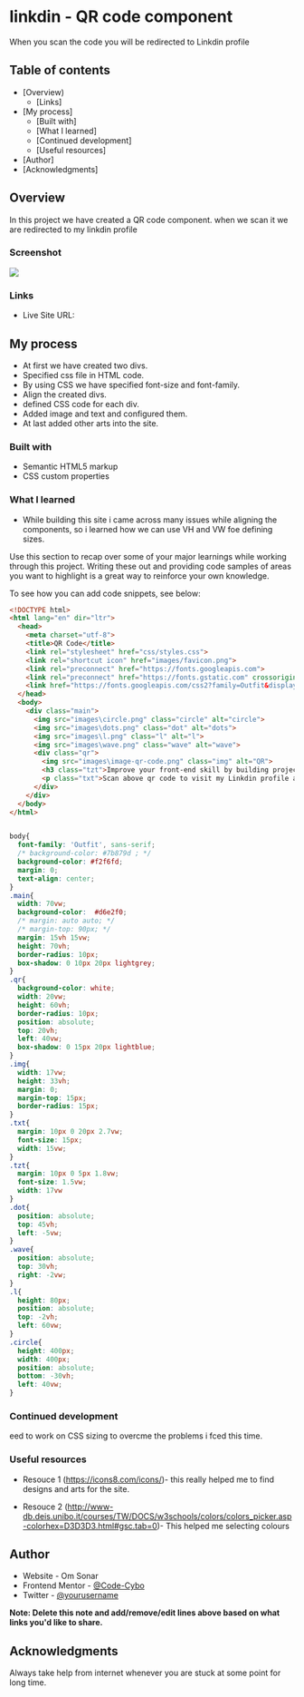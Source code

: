 # linkdin - QR code component

When you scan the code you will be redirected to Linkdin profile

## Table of contents

- [Overview)
  - [Links]
- [My process]
  - [Built with]
  - [What I learned]
  - [Continued development]
  - [Useful resources]
- [Author]
- [Acknowledgments]

## Overview
In this project we have created a QR code component. when we scan it we are redirected to my linkdin profile
### Screenshot
 

![](Design/website_preview.jpg)

### Links
- Live Site URL: 

## My process
- At first we have created two divs.
- Specified css file in HTML code.
- By using CSS we have specified font-size and font-family.
- Align the created divs.
- defined CSS code for each div.
- Added image and text and configured them.
- At last added other arts into the site.

### Built with

- Semantic HTML5 markup
- CSS custom properties

### What I learned
- While building this site i came across many issues while aligning the components, so i learned how we can use VH and VW
foe defining sizes.

Use this section to recap over some of your major learnings while working through this project. Writing these out and providing code samples of areas you want to highlight is a great way to reinforce your own knowledge.

To see how you can add code snippets, see below:

```html
<!DOCTYPE html>
<html lang="en" dir="ltr">
  <head>
    <meta charset="utf-8">
    <title>QR Code</title>
    <link rel="stylesheet" href="css/styles.css">
    <link rel="shortcut icon" href="images/favicon.png">
    <link rel="preconnect" href="https://fonts.googleapis.com">
    <link rel="preconnect" href="https://fonts.gstatic.com" crossorigin>
    <link href="https://fonts.googleapis.com/css2?family=Outfit&display=swap" rel="stylesheet">
  </head>
  <body>
    <div class="main">
      <img src="images\circle.png" class="circle" alt="circle">
      <img src="images\dots.png" class="dot" alt="dots">
      <img src="images\l.png" class="l" alt="l">
      <img src="images\wave.png" class="wave" alt="wave">
      <div class="qr">
        <img src="images\image-qr-code.png" class="img" alt="QR">
        <h3 class="tzt">Improve your front-end skill by building projects</h3>
        <p class="txt">Scan above qr code to visit my Linkdin profile and follow to see content related to Robotics</p>
      </div>
    </div>
  </body>
</html>

```

```css

body{
  font-family: 'Outfit', sans-serif;
  /* background-color: #7b879d ; */
  background-color: #f2f6fd;
  margin: 0;
  text-align: center;
}
.main{
  width: 70vw;
  background-color:  #d6e2f0;
  /* margin: auto auto; */
  /* margin-top: 90px; */
  margin: 15vh 15vw;
  height: 70vh;
  border-radius: 10px;
  box-shadow: 0 10px 20px lightgrey;
}
.qr{
  background-color: white;
  width: 20vw;
  height: 60vh;
  border-radius: 10px;
  position: absolute;
  top: 20vh;
  left: 40vw;
  box-shadow: 0 15px 20px lightblue;
}
.img{
  width: 17vw;
  height: 33vh;
  margin: 0;
  margin-top: 15px;
  border-radius: 15px;
}
.txt{
  margin: 10px 0 20px 2.7vw;
  font-size: 15px;
  width: 15vw;
}
.tzt{
  margin: 10px 0 5px 1.8vw;
  font-size: 1.5vw;
  width: 17vw
}
.dot{
  position: absolute;
  top: 45vh;
  left: -5vw;
}
.wave{
  position: absolute;
  top: 30vh;
  right: -2vw;
}
.l{
  height: 80px;
  position: absolute;
  top: -2vh;
  left: 60vw;
}
.circle{
  height: 400px;
  width: 400px;
  position: absolute;
  bottom: -30vh;
  left: 40vw;
}

```

### Continued development

eed to work on CSS sizing to overcme the problems i fced this time.

### Useful resources

- Resouce 1 (https://icons8.com/icons/)- this really helped me to find designs and arts for the site.

- Resouce 2 (http://www-db.deis.unibo.it/courses/TW/DOCS/w3schools/colors/colors_picker.asp-colorhex=D3D3D3.html#gsc.tab=0)- This helped me selecting colours

## Author

- Website - Om Sonar 
- Frontend Mentor - [@Code-Cybo](https://www.frontendmentor.io/profile/Code-Cybo)
- Twitter - [@yourusername](https://www.twitter.com/yourusername)

**Note: Delete this note and add/remove/edit lines above based on what links you'd like to share.**

## Acknowledgments

Always take help from internet whenever you are stuck at some point for long time.
